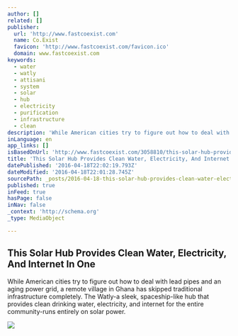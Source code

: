 ```yaml
---
author: []
related: []
publisher:
  url: 'http://www.fastcoexist.com'
  name: Co.Exist
  favicon: 'http://www.fastcoexist.com/favicon.ico'
  domain: www.fastcoexist.com
keywords:
  - water
  - watly
  - attisani
  - system
  - solar
  - hub
  - electricity
  - purification
  - infrastructure
  - clean
description: 'While American cities try to figure out how to deal with lead pipes and an aging power grid, a remote village in Ghana has skipped traditional infrastructure completely. The Watly-a sleek, spaceship-like hub that provides clean drinking water, electricity, and internet for the entire community-runs entirely on solar power.'
inLanguage: en
app_links: []
isBasedOnUrl: 'http://www.fastcoexist.com/3058810/this-solar-hub-provides-clean-water-electricity-and-internet-in-one'
title: 'This Solar Hub Provides Clean Water, Electricity, And Internet In One'
datePublished: '2016-04-18T22:02:19.793Z'
dateModified: '2016-04-18T22:01:28.745Z'
sourcePath: _posts/2016-04-18-this-solar-hub-provides-clean-water-electricity-and-intern.md
published: true
inFeed: true
hasPage: false
inNav: false
_context: 'http://schema.org'
_type: MediaObject

---
```

<article style=""><h1>This Solar Hub Provides Clean Water, Electricity, And Internet In One</h1><p>While American cities try to figure out how to deal with lead pipes and an aging power grid, a remote village in Ghana has skipped traditional infrastructure completely. The Watly-a sleek, spaceship-like hub that provides clean drinking water, electricity, and internet for the entire community-runs entirely on solar power.</p><img src="http://a.fastcompany.net/multisite_files/fastcompany/imagecache/inline-large/inline/2016/04/3058810-inline-4-this-solar-hub-provides-clean-water-electricity.jpg" /></article>
